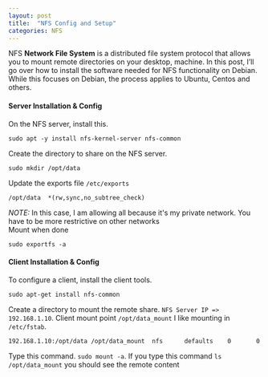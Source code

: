 ```yaml
---
layout: post
title:  "NFS Config and Setup"
categories: NFS 
---
```


NFS **Network File System** is a distributed file system protocol that allows you to mount remote directories on your desktop, machine. 
In this post, I’ll go over how to install the software needed for NFS functionality on Debian. While this focuses on Debian, the process
applies to Ubuntu, Centos and others.

#### **Server Installation & Config**
On the NFS server, install this.
```
sudo apt -y install nfs-kernel-server nfs-common
```
Create the directory to share on the NFS server.
```
sudo mkdir /opt/data
```
Update the exports file `/etc/exports`
```
/opt/data  *(rw,sync,no_subtree_check)
```
*NOTE:* In this case, I am allowing all because it's my private network. You have to be more restrictive on other networks<br>
Mount when done
```
sudo exportfs -a
```



#### **Client Installation & Config**
To configure a client, install the client tools.
```
sudo apt-get install nfs-common
```
Create a directory to mount the remote share. `NFS Server IP => 192.168.1.10`. Client mount point `/opt/data_mount`
I like mounting in `/etc/fstab`.
```
192.168.1.10:/opt/data /opt/data_mount  nfs      defaults    0       0
```
Type this command. `sudo mount -a`. If you type this command `ls /opt/data_mount` you should see the remote content
